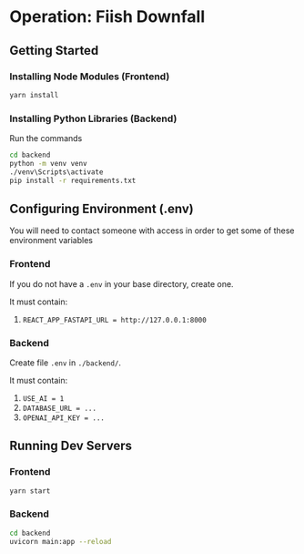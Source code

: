 # Operation: Fiish Downfall

## Getting Started

### Installing Node Modules (Frontend)

```bash
yarn install
```

### Installing Python Libraries (Backend)

Run the commands

```bash
cd backend
python -m venv venv
./venv\Scripts\activate
pip install -r requirements.txt
```

## Configuring Environment (.env)

You will need to contact someone with access in order to get some of these environment variables

### Frontend

If you do not have a `.env` in your base directory, create one.

It must contain:

1. `REACT_APP_FASTAPI_URL = http://127.0.0.1:8000`

### Backend

Create file `.env` in `./backend/`.

It must contain:

1. `USE_AI = 1`
2. `DATABASE_URL = ...`
3. `OPENAI_API_KEY = ...`

## Running Dev Servers

### Frontend

```bash
yarn start
```

### Backend

```bash
cd backend
uvicorn main:app --reload
```
